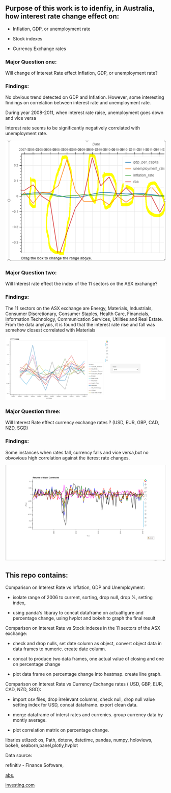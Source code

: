 ## Purpose of this work is to idenfiy, in Australia, how interest rate change effect on:

* Inflation, GDP, or unemployment rate

* Stock indexes

* Currency Exchange rates


### Major Question one:

Will change of Interest Rate effect Inflation, GDP, or unemployment rate?

### Findings:

No obvious trend detected on GDP and Inflation. However, some interesting findings on correlation between interest rate and unemployment rate.

During year 2008-2011, when interest rate raise, unemployment goes down and vice versa

Interest rate seems to be significantly negatively correlated with unemployment rate.

![inflation](https://github.com/Gosper23/Australian-Interest-Rate-Analysis/blob/features_jm/Images/Financial%20Factors.png)

### Major Question two:

Will Interest rate effect the index of the 11 sectors on the ASX exchange?

### Findings:

The 11 sectors on the ASX exchange are Energy, Materials, Industrials, Consumer Discretionary, Consumer Staples, Health Care, Financials, Information Technology, Communication Services, Utilities and Real Estate. 
From the data anylyais, it is found that the interest rate rise and fall was somehow closest correlated with Materials

![inflation](https://github.com/Gosper23/Australian-Interest-Rate-Analysis/blob/features_jm/Images/ASX.png)

### Major Question three:

Will Interest Rate effect currency exchange rates ? (USD, EUR, GBP, CAD, NZD, SGD)

### Findings:

Some instances when rates fall, currency falls and vice versa,but no obvovious high correlation against the iterest rate changes.


![inflation](https://github.com/Gosper23/Australian-Interest-Rate-Analysis/blob/features_jm/Images/Currency%20Graph.png)


## This repo contains:

Comparison on Interest Rate vs Inflation, GDP and Unemployment:

* isolate range of 2006 to current, sorting, drop null, drop %, setting index, 

* using panda's libaray to concat dataframe on actualfigure and percentage change, using hvplot and bokeh to graph the final result

Comparison on Interest Rate vs Stock indexes in the 11 sectors of the ASX exchange:

* check and drop nulls, set date column as object, convert object data in data frames to numeric.
create date column.

* concat to produce two data frames, one actual value of closing and one on percentage change

* plot data frame on percentage change into heatmap. create line graph.



Comparison on Interest Rate vs Currency Exchange rates ( USD, GBP,  EUR, CAD, NZD, SGD): 

* import csv files, drop irrelevant columns, check null, drop null value setting index for USD, concat dataframe.
export clean data.

* merge dataframe of interst rates and currenies. group currency data by montly average.

* plot correlation matrix on percentage change.  


libaries utlized: os, Path, dotenv, datetime, pandas, numpy, holoviews, bokeh, seaborn,panel,plotly,hvplot

Data source: 

refinitiv - Finance Software,

[abs](https://www.abs.gov.au), 

[investing.com](https://au.investing.com/) 
